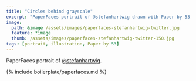 ```yaml
---
title: "Circles behind grayscale"
excerpt: "PaperFaces portrait of @stefanhartwig drawn with Paper by 53 on an iPad."
image: 
  path: &image /assets/images/paperfaces-stefanhartwig-twitter.jpg 
  feature: *image
  thumb: /assets/images/paperfaces-stefanhartwig-twitter-150.jpg
tags: [portrait, illustration, Paper by 53]
---
```


PaperFaces portrait of [@stefanhartwig](http://twitter.com/stefanhartwig).

{% include boilerplate/paperfaces.md %}
